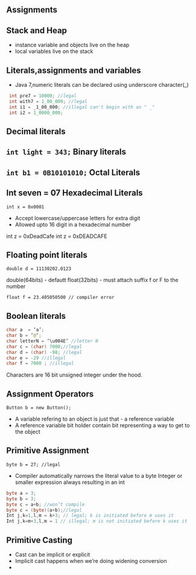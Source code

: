 Assignments
---

Stack and Heap
---
- instance variable and objects live on the heap
- local variables live on the stack

Literals,assignments and variables
---
- Java 7,numeric literals can be declared using underscore character(_) 

```java
 int pre7 = 10000; //legal
 int with7 = 1_00_000; //legal
 int i1 = _1_00_000; //illegal can't begin with an " _"
 int i2 = 1_0000_000; 
```       
Decimal literals
---
`int light = 343;`
Binary literals
---
`int b1 = 0B10101010;`
Octal Literals
---
Int seven = 07
Hexadecimal Literals
---
`int x = 0x0001`

- Accept lowercase/uppercase letters for extra digit
- Allowed upto 16 digit in a hexadecimal number

int z = 0xDeadCafe
int z = 0xDEADCAFE

Floating point literals
---
`double d = 11130202.0123`

double(64bits)  - defautt
float(32bits) - must attach suffix f or F to the number

`float f = 23.405050500 // compiler error`

Boolean literals
---

```java
char a  = ‘a’;
char b = ‘@’;
char letterN = ‘\u004E’ //letter N
char c = (char) 7000;//legal
char d = (char) -98; //legal
char e = -29 //illegal
char f = 7000 ; //illegal
```
Characters are 16 bit unsigned integer under the hood.

Assignment Operators
---
```Button b = new Button();```
- A variable refering to an object is just that  - a reference variable
- A reference variable bit holder contain bit representing a way to get to the object

Primitive Assignment
---
```byte b = 27; //legal```
- Compiler automatically narrows the literal value to a byte
Integer or smaller expression always resulting in an int

```java
byte a = 3;
byte b = 3;
byte c = a+b; //won’t compile
byte c = (byte)(a+b);//legal
Int j,k=1,l,m = k+3; // legal; k is initiated before m uses it
Int j,k=m+3,l,m = 1 // illegal; m is not initiated before k uses it
```
Primitive Casting
---
- Cast can be implicit or explicit
- Implicit cast happens when we’re doing widening conversion
 - 



